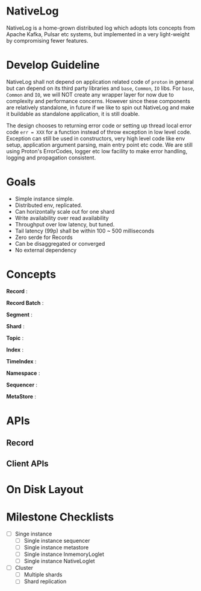 # NativeLog 

NativeLog is a home-grown distributed log which adopts lots concepts from Apache Kafka, Pulsar etc systems, but implemented 
in a very light-weight by compromising fewer features. 

# Develop Guideline 

NativeLog shall not depend on application related code of `proton` in general but can depend on its third party libraries 
and `base`, `Common`, `IO` libs. For `base`, `Common` and `IO`, we will NOT create any wrapper layer for now due to complexity and performance concerns.
However since these components are relatively standalone, in future if we like to spin out NativeLog and make it buildable as standalone application,
it is still doable.

The design chooses to returning error code or setting up thread local error code `err = XXX` for a function instead of throw exception in low level code. 
Exception can still be used in constructors, very high level code like env setup, application argument parsing, main entry point etc code. We are still 
using Proton's ErrorCodes, logger etc low facility to make error handling, logging and propagation consistent.

# Goals
- Simple instance simple.
- Distributed env, replicated.
- Can horizontally scale out for one shard 
- Write availability over read availability 
- Throughput over low latency, but tuned.
- Tail latency (99p) shall be within 100 ~ 500 milliseconds
- Zero serde for Records
- Can be disaggregated or converged
- No external dependency

# Concepts
**Record** : 

**Record Batch** : 

**Segment** :

**Shard** :

**Topic** :

**Index** :

**TimeIndex** :

**Namespace** :

**Sequencer** :

**MetaStore** :

# APIs

## Record

## Client APIs

# On Disk Layout

# Milestone Checklists
- [ ] Singe instance
    - [ ] Single instance sequencer 
    - [ ] Single instance metastore
    - [ ] Single instance InmemoryLoglet
    - [ ] Single instance NativeLoglet
    
- [ ] Cluster
    - [ ] Multiple shards 
    - [ ] Shard replication
